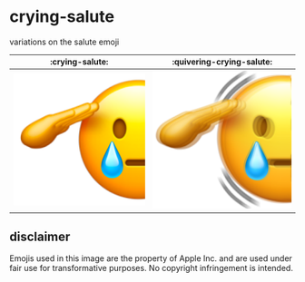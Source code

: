 # crying-salute
variations on the salute emoji

| :crying-salute: | :quivering-crying-salute: |
| --------------- | ------------------------- |
| ![crying-salute](./crying-salute.png)   | ![quivering-crying-salute](./quivering-crying-salute.png)   |

## disclaimer
Emojis used in this image are the property of Apple Inc. and are used under fair use for transformative purposes. No copyright infringement is intended.
